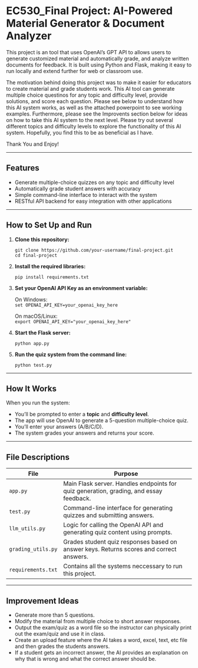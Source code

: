 # EC530_Final Project: AI-Powered Material Generator & Document Analyzer

This project is an tool that uses OpenAI’s GPT API to allows users to generate customized material and automatically grade, and analyze written documents for feedback. It is built using Python and Flask, making it easy to run locally and extend further for web or classroom use.

The motivation behind doing this project was to make it easier for educators to create material and grade students work. This AI tool can generate multiple choice questinos for any topic and difficulty level, provide solutions, and score each question. Please see below to understand how this AI system works, as well as the attached powerpoint  to see working examples. Furthermore, please see the Improvents section below for ideas on how to take this AI system to the next level. 
Please try out several different topics and difficulty levels to explore the functionality of this AI system. Hopefully, you find this to be as beneficial as I have. 

Thank You and Enjoy!

---

## Features

- Generate multiple-choice quizzes on any topic and difficulty level  
- Automatically grade student answers with accuracy  
- Simple command-line interface to interact with the system  
- RESTful API backend for easy integration with other applications  

---

## How to Set Up and Run

1. **Clone this repository:**

   `git clone https://github.com/your-username/final-project.git`  
   `cd final-project`

2. **Install the required libraries:**

   `pip install requirements.txt`

3. **Set your OpenAI API Key as an environment variable:**

   On Windows:  
   `set OPENAI_API_KEY=your_openai_key_here`

   On macOS/Linux:  
   `export OPENAI_API_KEY="your_openai_key_here"`

5. **Start the Flask server:**

   `python app.py`

6. **Run the quiz system from the command line:**

   `python test.py`

---

## How It Works

When you run the system:

- You’ll be prompted to enter a **topic** and **difficulty level**.  
- The app will use OpenAI to generate a 5-question multiple-choice quiz.  
- You’ll enter your answers (A/B/C/D).  
- The system grades your answers and returns your score.  

---

## File Descriptions

| File               | Purpose |
|--------------------|---------|
| `app.py`           | Main Flask server. Handles endpoints for quiz generation, grading, and essay feedback. |
| `test.py`          | Command-line interface for generating quizzes and submitting answers. |
| `llm_utils.py`     | Logic for calling the OpenAI API and generating quiz content using prompts. |
| `grading_utils.py` | Grades student quiz responses based on answer keys. Returns scores and correct answers. |
| `requirements.txt` | Contains all the systems neccessary to run this project. |

---

## Improvement Ideas 
- Generate more than 5 questions.
- Modify the material from multiple choice to short answer responses.
- Output the exam/quiz as a word file so the instructor can physically print out the exam/quiz and use it in class.
- Create an upload feature where the AI takes a word, excel, text, etc file and then grades the students answers.
- If a student gets an incorrect answer, the AI provides an explanation on why that is wrong and what the correct answer should be. 
